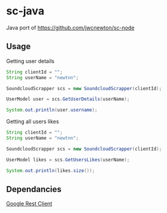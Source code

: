 # sc-java
Java port of https://github.com/jwcnewton/sc-node

## Usage

Getting user details
```java
String clientId = "";
String userName = "newtnn";

SoundcloudScrapper scs = new SoundcloudScrapper(clientId);

UserModel user = scs.GetUserDetails(userName);

System.out.println(user.username);
```

Getting all users likes
```java
String clientId = "";
String userName = "newtnn";

SoundcloudScrapper scs = new SoundcloudScrapper(clientId);

UserModel likes = scs.GetUsersLikes(userName);

System.out.println(likes.size());
```

## Dependancies
[Google Rest Client](https://developers.google.com/api-client-library/java/google-http-java-client/)

